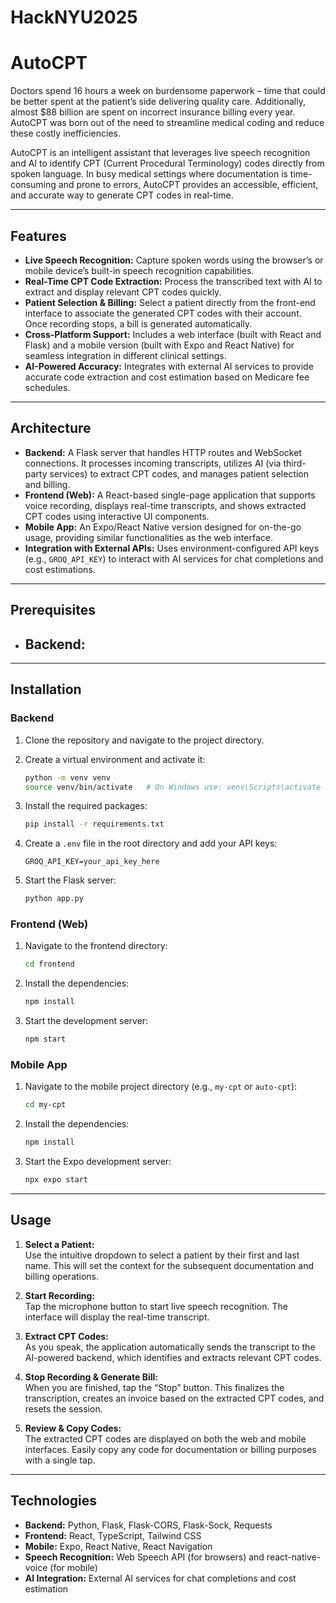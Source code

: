 # HackNYU2025
# AutoCPT

Doctors spend 16 hours a week on burdensome paperwork – time that could be better spent at the patient’s side delivering quality care. Additionally, almost $88 billion are spent on incorrect insurance billing every year. AutoCPT was born out of the need to streamline medical coding and reduce these costly inefficiencies.

AutoCPT is an intelligent assistant that leverages live speech recognition and AI to identify CPT (Current Procedural Terminology) codes directly from spoken language. In busy medical settings where documentation is time-consuming and prone to errors, AutoCPT provides an accessible, efficient, and accurate way to generate CPT codes in real-time.

---

## Features

- **Live Speech Recognition:** Capture spoken words using the browser’s or mobile device’s built-in speech recognition capabilities.
- **Real-Time CPT Code Extraction:** Process the transcribed text with AI to extract and display relevant CPT codes quickly.
- **Patient Selection & Billing:** Select a patient directly from the front-end interface to associate the generated CPT codes with their account. Once recording stops, a bill is generated automatically.
- **Cross-Platform Support:** Includes a web interface (built with React and Flask) and a mobile version (built with Expo and React Native) for seamless integration in different clinical settings.
- **AI-Powered Accuracy:** Integrates with external AI services to provide accurate code extraction and cost estimation based on Medicare fee schedules.

---

## Architecture

- **Backend:** A Flask server that handles HTTP routes and WebSocket connections. It processes incoming transcripts, utilizes AI (via third-party services) to extract CPT codes, and manages patient selection and billing.
- **Frontend (Web):** A React-based single-page application that supports voice recording, displays real-time transcripts, and shows extracted CPT codes using interactive UI components.
- **Mobile App:** An Expo/React Native version designed for on-the-go usage, providing similar functionalities as the web interface.
- **Integration with External APIs:** Uses environment-configured API keys (e.g., `GROQ_API_KEY`) to interact with AI services for chat completions and cost estimations.

---

## Prerequisites

- **Backend:**
  - 
---

## Installation

### Backend

1. Clone the repository and navigate to the project directory.
2. Create a virtual environment and activate it:

   ```bash
   python -m venv venv
   source venv/bin/activate   # On Windows use: venv\Scripts\activate
   ```

3. Install the required packages:

   ```bash
   pip install -r requirements.txt
   ```

4. Create a `.env` file in the root directory and add your API keys:

   ```env
   GROQ_API_KEY=your_api_key_here
   ```

5. Start the Flask server:

   ```bash
   python app.py
   ```

### Frontend (Web)

1. Navigate to the frontend directory:

   ```bash
   cd frontend
   ```

2. Install the dependencies:

   ```bash
   npm install
   ```

3. Start the development server:

   ```bash
   npm start
   ```

### Mobile App

1. Navigate to the mobile project directory (e.g., `my-cpt` or `auto-cpt`):

   ```bash
   cd my-cpt
   ```

2. Install the dependencies:

   ```bash
   npm install
   ```

3. Start the Expo development server:

   ```bash
   npx expo start
   ```

---

## Usage

1. **Select a Patient:**  
   Use the intuitive dropdown to select a patient by their first and last name. This will set the context for the subsequent documentation and billing operations.

2. **Start Recording:**  
   Tap the microphone button to start live speech recognition. The interface will display the real-time transcript.

3. **Extract CPT Codes:**  
   As you speak, the application automatically sends the transcript to the AI-powered backend, which identifies and extracts relevant CPT codes.

4. **Stop Recording & Generate Bill:**  
   When you are finished, tap the “Stop” button. This finalizes the transcription, creates an invoice based on the extracted CPT codes, and resets the session.

5. **Review & Copy Codes:**  
   The extracted CPT codes are displayed on both the web and mobile interfaces. Easily copy any code for documentation or billing purposes with a single tap.

---

## Technologies

- **Backend:** Python, Flask, Flask-CORS, Flask-Sock, Requests
- **Frontend:** React, TypeScript, Tailwind CSS
- **Mobile:** Expo, React Native, React Navigation
- **Speech Recognition:** Web Speech API (for browsers) and react-native-voice (for mobile)
- **AI Integration:** External AI services for chat completions and cost estimation
